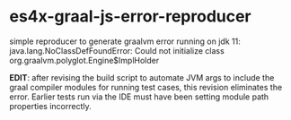 # es4x-graal-js-error-reproducer
simple reproducer to generate graalvm error running on jdk 11: java.lang.NoClassDefFoundError: Could not initialize class org.graalvm.polyglot.Engine$ImplHolder

**EDIT**: after revising the build script to automate JVM args to include the graal compiler modules for running test cases, this revision eliminates the error. Earlier tests run via the IDE must have been setting module path properties incorrectly.
